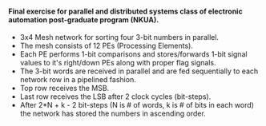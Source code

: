 #### Final exercise for parallel and distributed systems class of electronic automation post-graduate program (NKUA).
- 3x4 Mesh network for sorting four 3-bit numbers in parallel.
- The mesh consists of 12 PEs (Processing Elements).
- Each PE performs 1-bit comparisons and stores/forwards 1-bit signal values to it's right/down PEs along with proper flag signals.
- The 3-bit words are received in parallel and are fed sequentially to each network row in a pipelined fashion.
- Top row receives the MSB.
- Last row receives the LSB after 2 clock cycles (bit-steps).
- After 2*N + k - 2 bit-steps (N is # of words, k is # of bits in each word) the network has stored the numbers in ascending order.  
